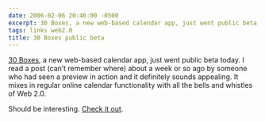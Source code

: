 ```yaml
---
date: 2006-02-06 20:46:00 -0500
excerpt: 30 Boxes, a new web-based calendar app, just went public beta today.
tags: links web2.0
title: 30 Boxes public beta
---
```


[30 Boxes](http://www.30boxes.com/), a new web-based calendar app, just went public beta today. I read a post (can’t remember where) about a week or so ago by someone who had seen a preview in action and it definitely sounds appealing. It mixes in regular online calendar functionality with all the bells and whistles of Web 2.0.

Should be interesting. [Check it out](http://www.30boxes.com/).